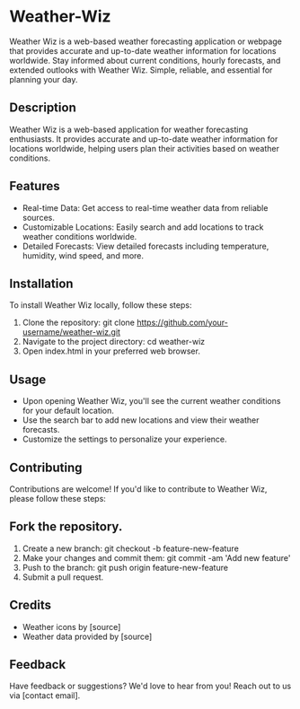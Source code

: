# Weather-Wiz
Weather Wiz is a web-based weather forecasting application  or webpage that provides accurate and up-to-date weather information for locations worldwide. Stay informed about current conditions, hourly forecasts, and extended outlooks with Weather Wiz. Simple, reliable, and essential for planning your day.

## Description
Weather Wiz is a web-based application for weather forecasting enthusiasts. It provides accurate and up-to-date weather information for locations worldwide, helping users plan their activities based on weather conditions.

## Features
* Real-time Data: Get access to real-time weather data from reliable sources.
* Customizable Locations: Easily search and add locations to track weather conditions worldwide.
* Detailed Forecasts: View detailed forecasts including temperature, humidity, wind speed, and more.


## Installation
To install Weather Wiz locally, follow these steps:

1. Clone the repository: git clone https://github.com/your-username/weather-wiz.git
2. Navigate to the project directory: cd weather-wiz
3. Open index.html in your preferred web browser.

## Usage
* Upon opening Weather Wiz, you'll see the current weather conditions for your default location.
* Use the search bar to add new locations and view their weather forecasts.
* Customize the settings to personalize your experience.


## Contributing
Contributions are welcome! If you'd like to contribute to Weather Wiz, please follow these steps:

## Fork the repository.
1. Create a new branch: git checkout -b feature-new-feature
2. Make your changes and commit them: git commit -am 'Add new feature'
3. Push to the branch: git push origin feature-new-feature
4. Submit a pull request.

## Credits
* Weather icons by [source]
* Weather data provided by [source]



## Feedback
Have feedback or suggestions? We'd love to hear from you! Reach out to us via [contact email].
